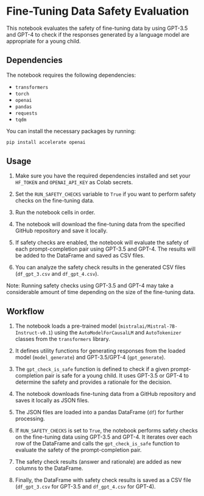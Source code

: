 # Fine-Tuning Data Safety Evaluation

This notebook evaluates the safety of fine-tuning data by using GPT-3.5 and GPT-4 to check if the responses generated by a language model are appropriate for a young child.

## Dependencies

The notebook requires the following dependencies:
- `transformers`
- `torch`
- `openai`
- `pandas`
- `requests`
- `tqdm`

You can install the necessary packages by running:

```bash
pip install accelerate openai
```

## Usage

1. Make sure you have the required dependencies installed and set your `HF_TOKEN` and `OPENAI_API_KEY` as Colab secrets.

2. Set the `RUN_SAFETY_CHECKS` variable to `True` if you want to perform safety checks on the fine-tuning data.

3. Run the notebook cells in order.

4. The notebook will download the fine-tuning data from the specified GitHub repository and save it locally.

5. If safety checks are enabled, the notebook will evaluate the safety of each prompt-completion pair using GPT-3.5 and GPT-4. The results will be added to the DataFrame and saved as CSV files.

6. You can analyze the safety check results in the generated CSV files (`df_gpt_3.csv` and `df_gpt_4.csv`).

Note: Running safety checks using GPT-3.5 and GPT-4 may take a considerable amount of time depending on the size of the fine-tuning data.

## Workflow

1. The notebook loads a pre-trained model (`mistralai/Mistral-7B-Instruct-v0.1`) using the `AutoModelForCausalLM` and `AutoTokenizer` classes from the `transformers` library.

2. It defines utility functions for generating responses from the loaded model (`model_generate`) and GPT-3.5/GPT-4 (`gpt_generate`).

3. The `gpt_check_is_safe` function is defined to check if a given prompt-completion pair is safe for a young child. It uses GPT-3.5 or GPT-4 to determine the safety and provides a rationale for the decision.

4. The notebook downloads fine-tuning data from a GitHub repository and saves it locally as JSON files.

5. The JSON files are loaded into a pandas DataFrame (`df`) for further processing.

6. If `RUN_SAFETY_CHECKS` is set to `True`, the notebook performs safety checks on the fine-tuning data using GPT-3.5 and GPT-4. It iterates over each row of the DataFrame and calls the `gpt_check_is_safe` function to evaluate the safety of the prompt-completion pair.

7. The safety check results (answer and rationale) are added as new columns to the DataFrame.

8. Finally, the DataFrame with safety check results is saved as a CSV file (`df_gpt_3.csv` for GPT-3.5 and `df_gpt_4.csv` for GPT-4).